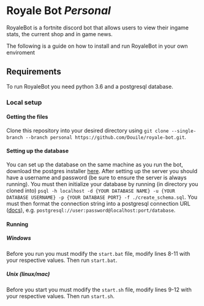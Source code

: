 # Royale Bot _Personal_
RoyaleBot is a fortnite discord bot that allows users to view their ingame stats, the current shop and in game news.

The following is a guide on how to install and run RoyaleBot in your own enviroment

## Requirements
To run RoyaleBot you need python 3.6 and a postgresql database.

### Local setup
#### Getting the files
Clone this repository into your desired directory using `git clone --single-branch --branch personal https://github.com/Douile/royale-bot.git`.
####  Setting up the database
You can set up the database on the same machine as you run the bot, download the postgres installer [here](https://www.postgresql.org/download/). After setting up the server you should have a username and password (be sure to ensure the server is always running). You must then initialize your database by running (in directory you cloned into) `psql -h localhost -d {YOUR DATABASE NAME} -u {YOUR DATABASE USERNAME} -p {YOUR DATABASE PORT} -f ./create_schema.sql`. You must then format the connection string into a postgresql connection URL ([docs](https://www.postgresql.org/docs/current/libpq-connect.html#LIBPQ-CONNSTRING)), e.g. `postgresql://user:password@localhost:port/database`.
#### Running
##### Windows
Before you run you must modify the `start.bat` file, modify lines 8-11 with your respective values. Then run `start.bat`.
##### Unix (linux/mac)
Before you start you must modify the `start.sh` file, modify lines 9-12 with your respective values. Then run `start.sh`.
